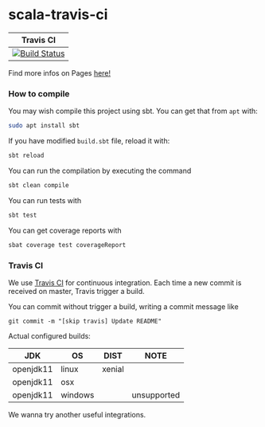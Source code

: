 # scala-travis-ci

| Travis CI |
| --- |
| [![Build Status](https://travis-ci.com/Daniele-Tentoni/scala-travis-ci.svg?branch=master)](https://travis-ci.com/Daniele-Tentoni/scala-travis-ci) |

Find more infos on Pages [here!](https://daniele-tentoni.github.io/scala-travis-ci/)

### How to compile
You may wish compile this project using sbt. You can get that from `apt` with:
```bash
sudo apt install sbt
```

If you have modified `build.sbt` file, reload it with:
```bash
sbt reload
```

You can run the compilation by executing the command
```bash
sbt clean compile
```

You can run tests with
```bash
sbt test
```

You can get coverage reports with
```bash
sbat coverage test coverageReport
```

### Travis CI

We use [Travis CI](https://travis-ci.com/) for continuous integration.
Each time a new commit is received on master, Travis trigger a build.

You can commit without trigger a build, writing a commit message like
```git
git commit -m "[skip travis] Update README"
```

Actual configured builds:

| JDK | OS | DIST | NOTE |
| --- | --- | --- | --- |
| openjdk11 | linux | xenial |
| openjdk11 | osx |
| openjdk11 | windows | | unsupported |

We wanna try another useful integrations.